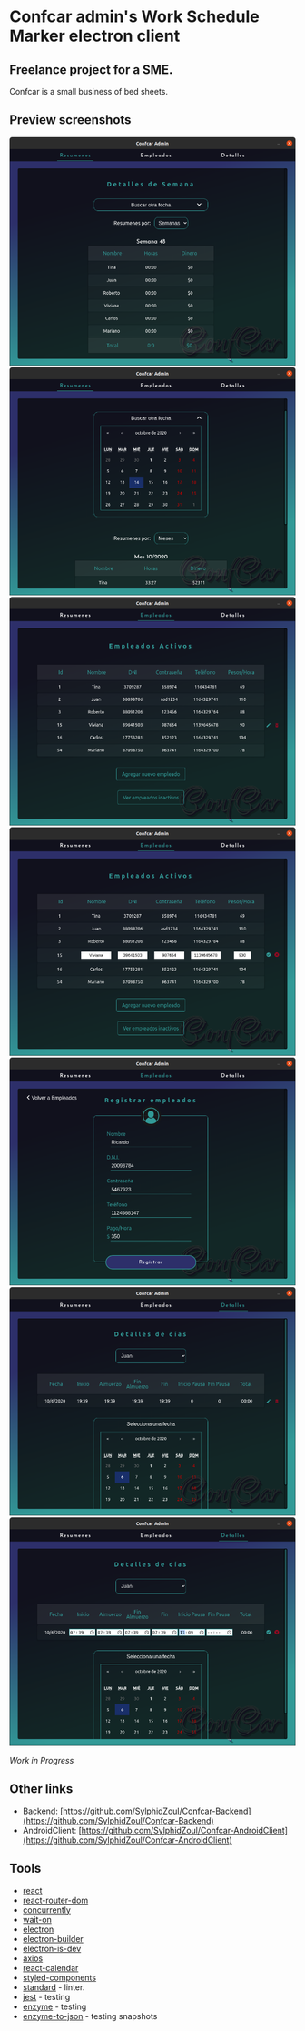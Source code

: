 # Confcar admin's Work Schedule Marker electron client

## Freelance project for a SME.

Confcar is a small business of bed sheets.

## Preview screenshots

![Summaries](./screenshots/screen1.png)
![SummariesPerMonth](./screenshots/screen2.png)
![ActiveEmployees](./screenshots/screen3.png)
![EditingEmployees](./screenshots/screen4.png)
![AddingEmployee](./screenshots/screen5.png)
![DetailedDate](./screenshots/screen6.png)
![EditingDate](./screenshots/screen7.png)

_Work in Progress_

## Other links

* Backend: [https://github.com/SylphidZoul/Confcar-Backend](https://github.com/SylphidZoul/Confcar-Backend)
* AndroidClient: [https://github.com/SylphidZoul/Confcar-AndroidClient](https://github.com/SylphidZoul/Confcar-AndroidClient)

## Tools 

* [react](https://es.reactjs.org/)
* [react-router-dom](https://www.npmjs.com/package/react-router-dom)
* [concurrently](https://www.npmjs.com/package/concurrently)
* [wait-on](https://www.npmjs.com/package/wait-on)
* [electron](https://www.electronjs.org/)
* [electron-builder](https://www.npmjs.com/package/electron-builder)
* [electron-is-dev](https://www.npmjs.com/package/electron-is-dev)
* [axios](https://www.npmjs.com/package/axios)
* [react-calendar](https://www.npmjs.com/package/react-calendar)
* [styled-components](https://www.npmjs.com/package/styled-components)
* [standard](https://standardjs.com/) - linter.
* [jest](https://jestjs.io/) - testing
* [enzyme](https://enzymejs.github.io/enzyme/) - testing
* [enzyme-to-json](https://www.npmjs.com/package/enzyme-to-json) - testing snapshots
